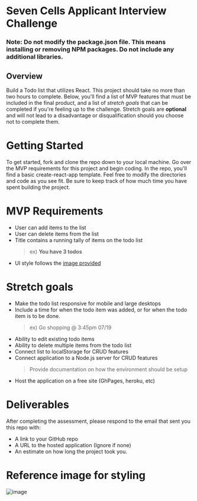 # Seven Cells Applicant Interview Challenge
### Note: Do not modify the package.json file. This means installing or removing NPM packages. Do not include any additional libraries.
## Overview
Build a Todo list that utilizes React. This project should take no more than two hours to complete. Below, you'll find a list of MVP features that must be included in the final product, and a list of *stretch goals* that can be completed if you're feeling up to the challenge. Stretch goals are **optional** and will not lead to a disadvantage or disqualification should you choose not to complete them.

# Getting Started
To get started, fork and clone the repo down to your local machine. Go over the MVP requirements for this project and begin coding. In the repo, you'll find a basic create-react-app template. Feel free to modify the directories and code as you see fit.  Be sure to keep track of how much time you have spent building the project. 

# MVP Requirements
- User can add items to the list
- User can delete items from the list
- Title contains a running tally of items on the todo list
    > ex) **You have 3 todos**
- UI style follows the [image provided](https://user-images.githubusercontent.com/33849433/179803197-d1641319-f64e-4182-b585-2d33b5b4081d.png)

# Stretch goals
- Make the todo list responsive for mobile and large desktops
- Include a time for when the todo item was added, or for when the todo item is to be done.
    > ex) Go shopping @ 3:45pm 07/19
- Ability to edit existing todo items
- Ability to delete multiple items from the todo list
- Connect list to localStorage for CRUD features
- Connect application to a Node.js server for CRUD features
    > Provide documentation on how the environment should be setup
- Host the application on a free site (GhPages, heroku, etc)

# Deliverables
After completing the assessment, please respond to the email that sent you this repo with:
- A link to your GitHub repo
- A URL to the hosted application (Ignore if none)
- An estimate on how long the project took you.

# Reference image for styling
![image](https://user-images.githubusercontent.com/33849433/179803197-d1641319-f64e-4182-b585-2d33b5b4081d.png)
